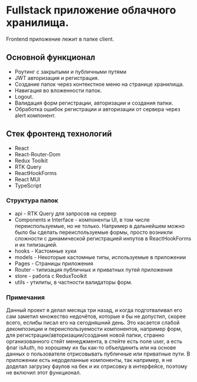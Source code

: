 # Fullstack приложение облачного хранилища. 

Frontend приложение лежит в папке client.

## Основной функционал
- Роутинг с закрытыми и публичными путями
- JWT авторизация и регистрация.
- Создание папок через контекстное меню на странице хранилища.
- Навигация во вложенности папок.
- Logout.
- Валидация форм регистрации, авторизации и создания папки.
- Обработка ошибок регистрации и авторизации от сервера через alert компонент.

## Стек фронтенд технологий
- React
- React-Router-Dom
- Redux Toolkit
- RTK Query
- ReactHookForms
- React MUI
- TypeScript

### Структура папок
- api - RTK Query для запросов на сервер
- Components и Interface - компоненты UI, в том числе переиспользуемые, но не только. Например в дальнейшем можно было бы сделать переиспользуемые формы, просто возникли сложности с динамической регистрацией инпутов в ReactHookForms и их типизацией.
- hooks - Кастомные хуки
- models - Некоторые кастомные типы, используемые в приложении
- Pages - Страницы приложения
- Router - типизация публичных и приватных путей приложения
- store - работа с ReduxToolkit
- utils - утилиты, в частности валидаторы форм.

### Примечания
Данный проект я делал месяца три назад, и когда подготваливал его сам заметил множество недочётов, которые я бы не допустил, скорее всего, еслибы писал его на сегодняшний день. Это касается слабой декомпозиции и переиспользуемости компонентов, например форм, для регистрации/авторизации/создания новой папки, странно организованного стейт менеджмента, в стейте есть поле user, а есть флаг isAuth, по хорошему их бы как-то объелдинить или на основе данных о пользователе отрисовывать публичные или приватные пути. В приложении есть недоделанные компоненты, так например, я не доделал загрузку фаулов на бек и их отрисовку в интерфейсе, поэтому не включил этот функционал. 

